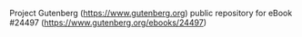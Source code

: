 Project Gutenberg (https://www.gutenberg.org) public repository for eBook #24497 (https://www.gutenberg.org/ebooks/24497)
